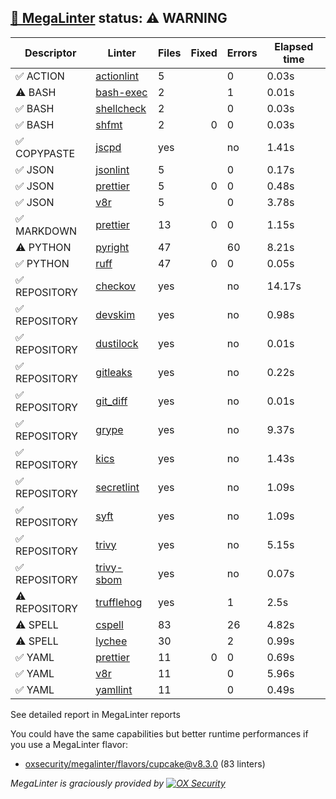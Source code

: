 ## [🦙 MegaLinter](https://megalinter.io/8.3.0) status: ⚠️ WARNING

| Descriptor  |                                  Linter                                   |Files|Fixed|Errors|Elapsed time|
|-------------|---------------------------------------------------------------------------|-----|----:|------|------------|
|✅ ACTION    |[actionlint](https://megalinter.io/8.3.0/descriptors/action_actionlint)    |    5|     |     0|0.03s       |
|⚠️ BASH      |[bash-exec](https://megalinter.io/8.3.0/descriptors/bash_bash_exec)        |    2|     |     1|0.01s       |
|✅ BASH      |[shellcheck](https://megalinter.io/8.3.0/descriptors/bash_shellcheck)      |    2|     |     0|0.03s       |
|✅ BASH      |[shfmt](https://megalinter.io/8.3.0/descriptors/bash_shfmt)                |    2|    0|     0|0.03s       |
|✅ COPYPASTE |[jscpd](https://megalinter.io/8.3.0/descriptors/copypaste_jscpd)           |yes  |     |no    |1.41s       |
|✅ JSON      |[jsonlint](https://megalinter.io/8.3.0/descriptors/json_jsonlint)          |    5|     |     0|0.17s       |
|✅ JSON      |[prettier](https://megalinter.io/8.3.0/descriptors/json_prettier)          |    5|    0|     0|0.48s       |
|✅ JSON      |[v8r](https://megalinter.io/8.3.0/descriptors/json_v8r)                    |    5|     |     0|3.78s       |
|✅ MARKDOWN  |[prettier](https://megalinter.io/8.3.0/descriptors/markdown_prettier)      |   13|    0|     0|1.15s       |
|⚠️ PYTHON    |[pyright](https://megalinter.io/8.3.0/descriptors/python_pyright)          |   47|     |    60|8.21s       |
|✅ PYTHON    |[ruff](https://megalinter.io/8.3.0/descriptors/python_ruff)                |   47|    0|     0|0.05s       |
|✅ REPOSITORY|[checkov](https://megalinter.io/8.3.0/descriptors/repository_checkov)      |yes  |     |no    |14.17s      |
|✅ REPOSITORY|[devskim](https://megalinter.io/8.3.0/descriptors/repository_devskim)      |yes  |     |no    |0.98s       |
|✅ REPOSITORY|[dustilock](https://megalinter.io/8.3.0/descriptors/repository_dustilock)  |yes  |     |no    |0.01s       |
|✅ REPOSITORY|[gitleaks](https://megalinter.io/8.3.0/descriptors/repository_gitleaks)    |yes  |     |no    |0.22s       |
|✅ REPOSITORY|[git_diff](https://megalinter.io/8.3.0/descriptors/repository_git_diff)    |yes  |     |no    |0.01s       |
|✅ REPOSITORY|[grype](https://megalinter.io/8.3.0/descriptors/repository_grype)          |yes  |     |no    |9.37s       |
|✅ REPOSITORY|[kics](https://megalinter.io/8.3.0/descriptors/repository_kics)            |yes  |     |no    |1.43s       |
|✅ REPOSITORY|[secretlint](https://megalinter.io/8.3.0/descriptors/repository_secretlint)|yes  |     |no    |1.09s       |
|✅ REPOSITORY|[syft](https://megalinter.io/8.3.0/descriptors/repository_syft)            |yes  |     |no    |1.09s       |
|✅ REPOSITORY|[trivy](https://megalinter.io/8.3.0/descriptors/repository_trivy)          |yes  |     |no    |5.15s       |
|✅ REPOSITORY|[trivy-sbom](https://megalinter.io/8.3.0/descriptors/repository_trivy_sbom)|yes  |     |no    |0.07s       |
|⚠️ REPOSITORY|[trufflehog](https://megalinter.io/8.3.0/descriptors/repository_trufflehog)|yes  |     |1     |2.5s        |
|⚠️ SPELL     |[cspell](https://megalinter.io/8.3.0/descriptors/spell_cspell)             |83   |     |26    |4.82s       |
|⚠️ SPELL     |[lychee](https://megalinter.io/8.3.0/descriptors/spell_lychee)             |30   |     |2     |0.99s       |
|✅ YAML      |[prettier](https://megalinter.io/8.3.0/descriptors/yaml_prettier)          |11   |    0|     0|0.69s       |
|✅ YAML      |[v8r](https://megalinter.io/8.3.0/descriptors/yaml_v8r)                    |11   |     |     0|5.96s       |
|✅ YAML      |[yamllint](https://megalinter.io/8.3.0/descriptors/yaml_yamllint)          |11   |     |     0|0.49s       |

See detailed report in MegaLinter reports

You could have the same capabilities but better runtime performances if you use a MegaLinter flavor:
- [oxsecurity/megalinter/flavors/cupcake@v8.3.0](https://megalinter.io/8.3.0/flavors/cupcake/) (83 linters)


_MegaLinter is graciously provided by [![OX Security](https://www.ox.security/wp-content/uploads/2022/06/logo.svg?ref=megalinter_comment)](https://www.ox.security/?ref=megalinter)_